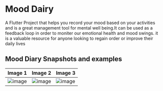 # Mood Dairy

A Flutter Project that helps you record your mood based on your activities and is a great management tool for mental well being.It can be used as a feedback loop in order to moniter our emotional health and mood swings. it is a valuable resource for anyone looking to regain order or improve their daily lives

## Mood Diary Snapshots and examples

Image 1  | Image 2  | Image 3
:-------:|:--------:|:-------
![image](https://drive.google.com/uc?export=view&id=1KSWvz8X1pPOBNmTbexgclF9bNSoEz_mm)  |  ![image](https://drive.google.com/uc?export=view&id=1LlX0SGqv0L7IHEh6vVyfae23Kgw2uSRr)  |  ![image](https://drive.google.com/uc?export=view&id=1lq9zd_epwOIFlhbuekA5mXG04aevkQz4)


